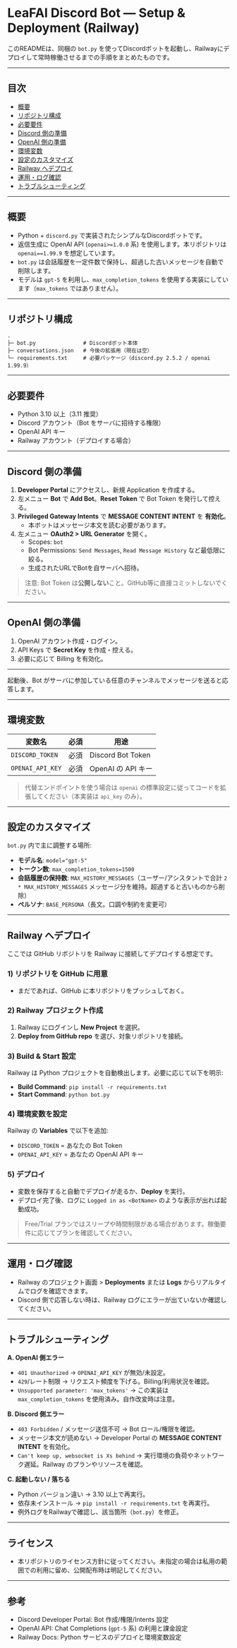# LeaFAI Discord Bot — Setup & Deployment (Railway)

このREADMEは、同梱の `bot.py` を使ってDiscordボットを起動し、Railwayにデプロイして常時稼働させるまでの手順をまとめたものです。

---

## 目次

- [概要](#概要)
- [リポジトリ構成](#リポジトリ構成)
- [必要要件](#必要要件)
- [Discord 側の準備](#discord-側の準備)
- [OpenAI 側の準備](#openai-側の準備)
- [環境変数](#環境変数)
- [設定のカスタマイズ](#設定のカスタマイズ)
- [Railway へデプロイ](#railway-へデプロイ)
- [運用・ログ確認](#運用ログ確認)
- [トラブルシューティング](#トラブルシューティング)

---

## 概要

- Python + `discord.py` で実装されたシンプルなDiscordボットです。
- 返信生成に OpenAI API (`openai>=1.0.0` 系) を使用します。本リポジトリは `openai==1.99.9` を想定しています。
- `bot.py` は会話履歴を一定件数で保持し、超過した古いメッセージを自動で削除します。
- モデルは `gpt-5` を利用し、`max_completion_tokens` を使用する実装にしています（`max_tokens` ではありません）。

---

## リポジトリ構成

```
.
├─ bot.py               # Discordボット本体
├─ conversations.json   # 今後の拡張用（現在は空）
└─ requirements.txt     # 必要パッケージ（discord.py 2.5.2 / openai 1.99.9）
```

---

## 必要要件

- Python 3.10 以上（3.11 推奨）
- Discord アカウント（Bot をサーバに招待する権限）
- OpenAI API キー
- Railway アカウント（デプロイする場合）

---

## Discord 側の準備

1. **Developer Portal** にアクセスし、新規 Application を作成する。
2. 左メニュー **Bot** で **Add Bot**。**Reset Token** で Bot Token を発行して控える。
3. **Privileged Gateway Intents** で **MESSAGE CONTENT INTENT** を **有効化**。
   - 本ボットはメッセージ本文を読む必要があります。
4. 左メニュー **OAuth2 > URL Generator** を開く。
   - Scopes: `bot`
   - Bot Permissions: `Send Messages`, `Read Message History` など最低限に絞る。
   - 生成されたURLでBotを自サーバへ招待。

> 注意: Bot Token は**公開しない**こと。GitHub等に直接コミットしないでください。

---

## OpenAI 側の準備

1. OpenAI アカウント作成・ログイン。
2. API Keys で **Secret Key** を作成・控える。
3. 必要に応じて Billing を有効化。

---

起動後、Bot がサーバに参加している任意のチャンネルでメッセージを送ると応答します。

---

## 環境変数

| 変数名              | 必須 | 用途                |
| ---------------- | -- | ----------------- |
| `DISCORD_TOKEN`  | 必須 | Discord Bot Token |
| `OPENAI_API_KEY` | 必須 | OpenAI の API キー   |

> 代替エンドポイントを使う場合は `openai` の標準設定に従ってコードを拡張してください（本実装は `api_key` のみ）。

---

## 設定のカスタマイズ

`bot.py` 内で主に調整する場所:

- **モデル名**: `model="gpt-5"`
- **トークン数**: `max_completion_tokens=1500`
- **会話履歴の保持数**: `MAX_HISTORY_MESSAGES`（ユーザー/アシスタントで合計 `2 * MAX_HISTORY_MESSAGES` メッセージ分を維持。超過すると古いものから削除）
- **ペルソナ**: `BASE_PERSONA`（長文。口調や制約を変更可）

---

## Railway へデプロイ

ここでは GitHub リポジトリを Railway に接続してデプロイする想定です。

### 1) リポジトリを GitHub に用意

- まだであれば、GitHub に本リポジトリをプッシュしておく。

### 2) Railway プロジェクト作成

1. Railway にログインし **New Project** を選択。
2. **Deploy from GitHub repo** を選び、対象リポジトリを接続。

### 3) Build & Start 設定

Railway は Python プロジェクトを自動検出します。必要に応じて以下を明示:

- **Build Command**: `pip install -r requirements.txt`
- **Start Command**: `python bot.py`

### 4) 環境変数を設定

Railway の **Variables** で以下を追加:

- `DISCORD_TOKEN` = あなたの Bot Token
- `OPENAI_API_KEY` = あなたの OpenAI API キー

### 5) デプロイ

- 変数を保存すると自動でデプロイが走るか、**Deploy** を実行。
- デプロイ完了後、ログに `Logged in as <BotName>` のような表示が出れば起動成功。

> Free/Trial プランではスリープや時間制限がある場合があります。稼働要件に応じてプランを確認してください。

---

## 運用・ログ確認

- Railway のプロジェクト画面 > **Deployments** または **Logs** からリアルタイムでログを確認できます。
- Discord 側で応答しない時は、Railway ログにエラーが出ていないか確認してください。

---

## トラブルシューティング

**A. OpenAI 側エラー**

- `401 Unauthorized` → `OPENAI_API_KEY` が無効/未設定。
- `429`/レート制限 → リクエスト頻度を下げる。Billing/利用状況を確認。
- `Unsupported parameter: 'max_tokens'` → この実装は `max_completion_tokens` を使用済み。自作改変時は注意。

**B. Discord 側エラー**

- `403 Forbidden` / メッセージ送信不可 → Bot ロール/権限を確認。
- メッセージ本文が読めない → Developer Portal の **MESSAGE CONTENT INTENT** を有効化。
- `Can't keep up, websocket is Xs behind` → 実行環境の負荷やネットワーク遅延。Railway のプランやリソースを確認。

**C. 起動しない / 落ちる**

- Python バージョン違い → 3.10 以上で再実行。
- 依存未インストール → `pip install -r requirements.txt` を再実行。
- 例外ログをRailwayで確認し、該当箇所（`bot.py`）を修正。

---

## ライセンス

- 本リポジトリのライセンス方針に従ってください。未指定の場合は私用の範囲での利用に留め、公開配布時は明記してください。

---

## 参考

- Discord Developer Portal: Bot 作成/権限/Intents 設定
- OpenAI API: Chat Completions (`gpt-5` 系) の利用と課金設定
- Railway Docs: Python サービスのデプロイと環境変数設定
